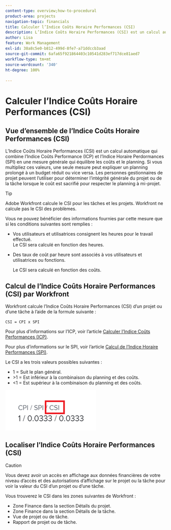 ```yaml
---
content-type: overview;how-to-procedural
product-area: projects
navigation-topic: financials
title: Calculer l’Indice Coûts Horaire Performances (CSI)
description: L’Indice Coûts Horaire Performances (CSI) est un calcul automatique qui combine l’Indice Coûts Performance (ICP) et l’Indice Horaire Perdormances (SPI) en une mesure générale qui équilibre les coûts et le planning.
author: Lisa
feature: Work Management
exl-id: 38a8c5e0-b812-499d-8fe7-a71ddccb3aad
source-git-commit: 6afa65f921864403c10541d283ef717dce81aed7
workflow-type: tm+mt
source-wordcount: '340'
ht-degree: 100%

---
```


# Calculer l’Indice Coûts Horaire Performances (CSI)

<!--
<p data-mc-conditions="QuicksilverOrClassic.Draft mode">(NOTE: Linked to the product. Do not change link.) </p>
-->

## Vue d’ensemble de l’Indice Coûts Horaire Performances (CSI)

L’Indice Coûts Horaire Performances (CSI) est un calcul automatique qui combine l’Indice Coûts Performance (ICP) et l’Indice Horaire Perdormances (SPI) en une mesure générale qui équilibre les coûts et le planning. Si vous multipliez ces valeurs, une seule mesure peut expliquer un planning prolongé à un budget réduit ou vice versa. Les personnes gestionnaires de projet peuvent l’utiliser pour déterminer l’intégrité générale du projet ou de la tâche lorsque le coût est sacrifié pour respecter le planning à mi-projet.

>[!TIP]
>
>Adobe Workfront calcule le CSI pour les tâches et les projets. Workfront ne calcule pas le CSI des problèmes.

Vous ne pouvez bénéficier des informations fournies par cette mesure que si les conditions suivantes sont remplies :

* Vos utilisateurs et utilisatrices consignent les heures pour le travail effectué.\
  Le CSI sera calculé en fonction des heures.
* Des taux de coût par heure sont associés à vos utilisateurs et utilisatrices ou fonctions. 

  Le CSI sera calculé en fonction des coûts.

## Calcul de l’Indice Coûts Horaire Performances (CSI) par Workfront

Workfront calcule l’Indice Coûts Horaire Performances (CSI) d’un projet ou d’une tâche à l’aide de la formule suivante :

`CSI = CPI x SPI`

Pour plus d’informations sur l’ICP, voir l’article [Calculer l’Indice Coûts Performances (ICP)](../../../manage-work/projects/project-finances/calculate-cpi.md).

Pour plus d’informations sur le SPI, voir l’article [Calcul de l’Indice Horaire Performances (SPI)](../../../manage-work/projects/project-finances/calculate-spi.md).

Le CSI a les trois valeurs possibles suivantes :

* 1 = Suit le plan général.
* \>1 = Est inférieur à la combinaison du planning et des coûts.
* &lt;1 = Est supérieur à la combinaison du planning et des coûts.

![](assets/csi-highlighted.png)

## Localiser l’Indice Coûts Horaire Performances (CSI)

>[!CAUTION]
>
>Vous devez avoir un accès en affichage aux données financières de votre niveau d’accès et des autorisations d’affichage sur le projet ou la tâche pour voir la valeur du CSI d’un projet ou d’une tâche.

Vous trouverez le CSI dans les zones suivantes de Workfront :

* Zone Finance dans la section Détails du projet.
* Zone Finance dans la section Détails de la tâche.
* Vue de projet ou de tâche.
* Rapport de projet ou de tâche.
